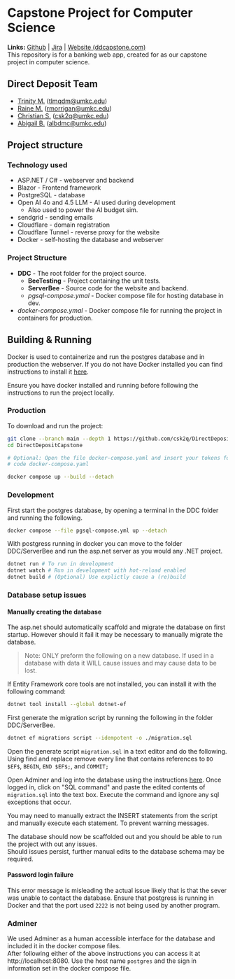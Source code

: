 # Capstone Project for Computer Science
**Links:** [Github](https://github.com/csk2q/Capstone/) | [Jira](https://directdepositcapstone.atlassian.net/jira/software/projects/DDC/boards/1?selectedIssue=DDC-3) | [Website (ddcapstone.com)](https://ddcapstone.com)   
This repository is for a banking web app, created for as our capstone project in computer science.

## Direct Deposit Team
- [Trinity M.](https://github.com/kirselandise) (tlmqdm@umkc.edu)
- [Raine M.](https://github.com/RMorrigan) (rmorrigan@umkc.edu)
- [Christian S.](https://github.com/csk2q) (csk2q@umkc.edu)
- [Abigail B.](https://github.com/abotts-umkc) (albdmc@umkc.edu)

## Project structure

### Technology used
- ASP.NET / C# - webserver and backend
- Blazor - Frontend framework
- PostgreSQL - database
- Open AI 4o and 4.5 LLM - AI used during development
  - Also used to power the AI budget sim.
- sendgrid - sending emails
- Cloudflare - domain registration
- Cloudflare Tunnel - reverse proxy for the website
- Docker - self-hosting the database and webserver

### Project Structure
- **DDC** - The root folder for the project source.
  - **BeeTesting** - Project containing the unit tests.
  - **ServerBee** - Source code for the website and backend.
  - *pgsql-compose.ymal* - Docker compose file for hosting database in dev.
- *docker-compose.ymal* - Docker compose file for running the project in containers for production.

## Building & Running
Docker is used to containerize and run the postgres database and in production the webserver.
If you do not have Docker installed you can find instructions to install it [here](https://docs.docker.com/get-started/get-docker/).  

Ensure you have docker installed and running before following the instructions to run the project locally.


### Production

To download and run the project:

```sh
git clone --branch main --depth 1 https://github.com/csk2q/DirectDepositCapstone.git
cd DirectDepositCapstone

# Optional: Open the file docker-compose.yaml and insert your tokens for OpenAI, sendgrid, and Cloudflare Tunnel.
# code docker-compose.yaml

docker compose up --build --detach 
```

### Development

First start the postgres database, by opening a terminal in the DDC folder and running the following.
```sh
docker compose --file pgsql-compose.yml up --detach
```
With postgress running in docker you can move to the folder DDC/ServerBee and run the asp.net server as you would any .NET project.
```sh
dotnet run # To run in development
dotnet watch # Run in development with hot-reload enabled
dotnet build # (Optional) Use explictly cause a (re)build
```

### Database setup issues

#### Manually creating the database

The asp.net should automatically scaffold and migrate the database on first startup. However should it fail it may be necessary to manually migrate the database.

> Note: ONLY preform the following on a new database. If used in a database with data it WILL cause issues and may cause data to be lost.

If Entity Framework core tools are not installed, you can install it with the following command:
```sh 
dotnet tool install --global dotnet-ef
```
First generate the migration script by running the following in the folder DDC/ServerBee.
```sh
dotnet ef migrations script --idempotent -o ./migration.sql
```
Open the generate script `migration.sql` in a text editor and do the following.   
Using find and replace remove every line that contains references to `DO $EF$`, `BEGIN`, `END $EF$;`, and `COMMIT;`   

Open Adminer and log into the database using the instructions [here](#Adminer).
Once logged in, click on "SQL command" and paste the edited contents of `migration.sql` into the text box. Execute the command and ignore any sql exceptions that occur.

You may need to manually extract the INSERT statements from the script and manually execute each statement. To prevent warning messages.

The database should now be scaffolded out and you should be able to run the project with out any issues.   
Should issues persist, further manual edits to the database schema may be required.

#### Password login failure
This error message is misleading the actual issue likely that is that the sever was unable to contact the database. Ensure that postgress is running in Docker and that the port used `2222` is not being used by another program.



### Adminer

We used Adminer as a human accessible interface for the database and included it in the docker compose files.   
After following either of the above instructions you can access it at http://localhost:8080.
Use the host name `postgres` and the sign in information set in the docker compose file.


